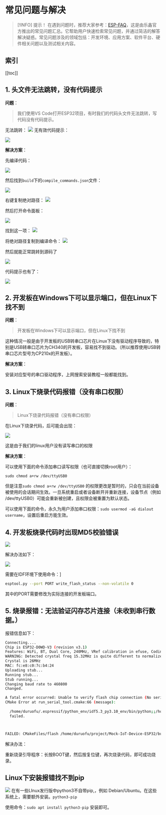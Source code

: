 # 常见问题与解决


> [!INFO]  提示！
> 在遇到问题时，推荐大家参考：[ESP-FAQ](https://docs.espressif.com/projects/esp-faq/zh_CN/latest/index.html)，这是由乐鑫官方推出的常见问题汇总。它帮助用户快速检索常见问题，并通过简洁的解答解决疑惑。常见问题涉及的领域包括：开发环境、应用方案、软件平台、硬件相关问题以及测试相关内容。  

## 索引

[[toc]]
## 1. 头文件无法跳转，没有代码提示

**问题**：

>我们使用VS Code打开ESP32项目，有时我们的代码头文件无法跳转，写代码没有代码提示。

无法跳转：
![](attachments/20240129231028.png)
无有效代码提示：

![](attachments/20240129232435.png)

**解决方案**：

先编译代码：

![](attachments/20240129231103.png)

然后找到`build`下的`compile_commands.json`文件：

![](attachments/20240129231253.png)

右键复制绝对路径：
![](attachments/20240129231616.png)

然后打开命令面板：

![](attachments/20240129231412.png)

找到这一项：
![](attachments/20240129231444.png)

将绝对路径复制到编译命令：
![](attachments/20240129231711.png)


然后就能正常跳转到源码了

![](attachments/20240129231954.png)

代码提示也有了：

![](attachments/20240129232230.png)

## 2. 开发板在Windows下可以显示端口，但在Linux下找不到

 **问题**：

>开发板在Windows下可以显示端口，但在Linux下找不到

这种情况一般是由于开发板的USB转串口芯片在Linux下没有驱动程序导致的，特别是USB转串口芯片为CH340的开发板，容易找不到驱动。（所以推荐使用USB转串口芯片型号为CP210x的开发板）。

**解决方案**：

安装对应型号的串口驱动程序，上网搜索安装教程一般都能找到。


## 3. Linux下烧录代码报错（没有串口权限）

**问题**：

>Linux下烧录代码报错（没有串口权限）

在Linux下烧录代码，后可能会出现：

![](attachments/20250107091923.png)

这是由于我们的linux用户没有读写串口的权限

**解决方案**：

可以使用下面的命令添加串口读写权限（也可直接切换root用户）：

```
sudo chmod a+rw /dev/ttyUSB0
```

但是注意`sudo chmod a+rw /dev/ttyUSB0` 的权限更改是暂时的，只会在当前设备被使用的会话期间生效。一旦系统重启或者设备断开并重新连接，设备节点（例如 /dev/ttyUSB0）可能会重新被创建，且权限会被重置为默认状态。

可以使用下面的命令，永久为用户添加串口权限：`sudo usermod -aG dialout username`，设置后重启方能生效。

## 4. 开发板烧录代码时出现MD5校验错误

![](attachments/20250210094506.png)

解决办法如下：

![](attachments/20250210094818.png)

需要在IDF环境下使用命令：]

```bash
esptool.py --port PORT write_flash_status --non-volatile 0
```

其中的PORT需要修改为实际连接的开发板端口。


## 5. 烧录报错：无法验证闪存芯片连接（未收到串行数据。）

报错信息如下：

```bash
Connecting....
Chip is ESP32-D0WD-V3 (revision v3.1)
Features: WiFi, BT, Dual Core, 240MHz, VRef calibration in efuse, Coding Scheme None
WARNING: Detected crystal freq 15.32MHz is quite different to normalized freq 26MHz. Unsupported crystal in use?
Crystal is 26MHz
MAC: fc:e8:c0:7c:b4:24
Uploading stub...
Running stub...
Stub running...
Changing baud rate to 460800
Changed.

A fatal error occurred: Unable to verify flash chip connection (No serial data received.).
CMake Error at run_serial_tool.cmake:66 (message):
  
  /home/duruofu/.espressif/python_env/idf5.3_py3.10_env/bin/python;;/home/duruofu/esp32/esp-idf-v5.3/components/esptool_py/esptool/esptool.py;--chip;esp32
  failed.



FAILED: CMakeFiles/flash /home/duruofu/project/Mock-IoT-Device-ESP32/build/CMakeFiles/flash
```

解决办法：

重新烧录引导程序：长按BOOT键，然后按复位键，再次烧录代码，即可成功烧录。


## Linux下安装报错找不到pip

![](attachments/20250506154522.png)
在有一些LInux发行版中python3不自带pip,，例如 Debian/Ubuntu。在这些系统上，需要额外安装。`python3-pip`

使用命令：`sudo apt install python3-pip`  安装即可。